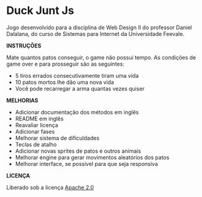 Duck Junt Js
============

Jogo desenvolvido para a disciplina de Web Design II do professor Daniel Dalalana, do curso de Sistemas para Internet da Universidade Feevale.

**INSTRUÇÕES**

Mate quantos patos conseguir, o game não possui tempo. As condições de game over e para prosseguir são as seguintes:

- 5 tiros errados consecutivamente tiram uma vida
- 10 patos mortos lhe dão uma nova vida
- Você pode recarregar a arma quantas vezes quiser

**MELHORIAS**

- Adicionar documentação dos métodos em inglês
- README em inglês
- Reavaliar licença
- Adicionar fases
- Melhorar sistema de dificuldades
- Teclas de atalho
- Adicionar novas sprites de patos e outros animais
- Melhorar engine para gerar movimentos aleatórios dos patos
- Melhorar interface, se possível para que seja responsiva

**LICENÇA**

Liberado sob a licença [Apache 2.0](LICENSE)
